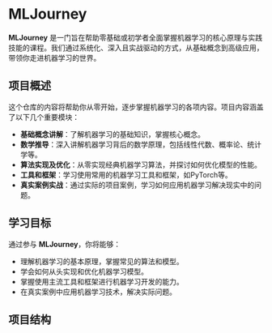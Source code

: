 # MLJourney

**MLJourney** 是一门旨在帮助零基础或初学者全面掌握机器学习的核心原理与实践技能的课程。我们通过系统化、深入且实战驱动的方式，从基础概念到高级应用，带领你走进机器学习的世界。

## 项目概述

这个仓库的内容将帮助你从零开始，逐步掌握机器学习的各项内容。项目内容涵盖了以下几个重要模块：

- **基础概念讲解**：了解机器学习的基础知识，掌握核心概念。
- **数学推导**：深入讲解机器学习背后的数学原理，包括线性代数、概率论、统计学等。
- **算法实现及优化**：从零实现经典机器学习算法，并探讨如何优化模型的性能。
- **工具和框架**：学习使用常用的机器学习工具和框架，如PyTorch等。
- **真实案例实战**：通过实际的项目案例，学习如何应用机器学习解决现实中的问题。

## 学习目标

通过参与 **MLJourney**，你将能够：

- 理解机器学习的基本原理，掌握常见的算法和模型。
- 学会如何从头实现和优化机器学习模型。
- 掌握使用主流工具和框架进行机器学习开发的能力。
- 在真实案例中应用机器学习技术，解决实际问题。

## 项目结构
